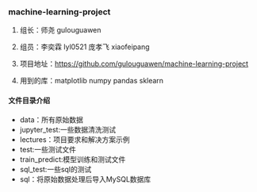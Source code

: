### machine-learning-project

1. 组长：师尧  gulouguawen

2. 组员：李奕霖  lyl0521    庞孝飞  xiaofeipang

3. 项目地址：https://github.com/gulouguawen/machine-learning-project

4. 用到的库：matplotlib numpy pandas sklearn


#### 文件目录介绍

- data：所有原始数据
- jupyter_test:一些数据清洗测试
- lectures：项目要求和解决方案示例
- test:一些测试文件
- train_predict:模型训练和测试文件
- sql_test:一些sql的测试
- sql：将原始数据处理后导入MySQL数据库